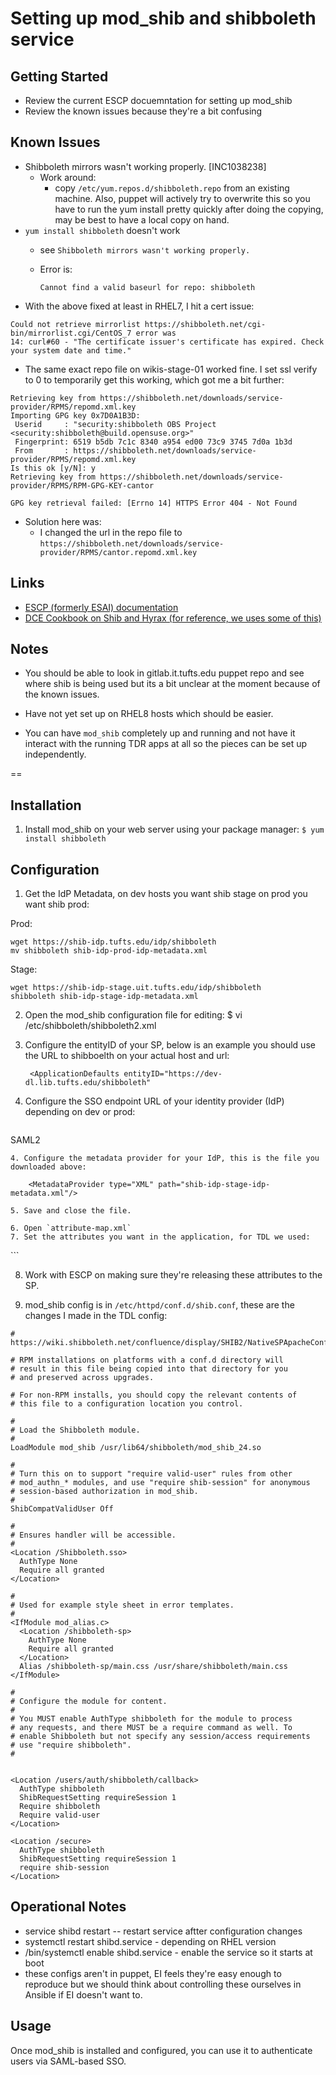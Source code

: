 # Setting up mod_shib and shibboleth service

## Getting Started

* Review the current ESCP docuemntation for setting up mod_shib
* Review the known issues because they're a bit confusing

## Known Issues
* Shibboleth mirrors wasn't working properly. [INC1038238]
  * Work around:
     - copy `/etc/yum.repos.d/shibboleth.repo` from an existing machine. Also, puppet will actively try to overwrite this so you have to run the yum install pretty quickly after doing the copying, may be best to have a local copy on hand.
* `yum install shibboleth` doesn't work
  * see `Shibboleth mirrors wasn't working properly.`
  * Error is:
  
    ```    
    Cannot find a valid baseurl for repo: shibboleth       
    
    ```   
* With the above fixed at least in RHEL7, I hit a cert issue:

```
Could not retrieve mirrorlist https://shibboleth.net/cgi-bin/mirrorlist.cgi/CentOS_7 error was
14: curl#60 - "The certificate issuer's certificate has expired. Check your system date and time."
```

* The same exact repo file on wikis-stage-01 worked fine. I set ssl verify to 0 to temporarily get this working, which got me a bit further:

```
Retrieving key from https://shibboleth.net/downloads/service-provider/RPMS/repomd.xml.key
Importing GPG key 0x7D0A1B3D:
 Userid     : "security:shibboleth OBS Project <security:shibboleth@build.opensuse.org>"
 Fingerprint: 6519 b5db 7c1c 8340 a954 ed00 73c9 3745 7d0a 1b3d
 From       : https://shibboleth.net/downloads/service-provider/RPMS/repomd.xml.key
Is this ok [y/N]: y
Retrieving key from https://shibboleth.net/downloads/service-provider/RPMS/RPM-GPG-KEY-cantor

GPG key retrieval failed: [Errno 14] HTTPS Error 404 - Not Found
```

* Solution here was:
    * I changed the url in the repo file to `https://shibboleth.net/downloads/service-provider/RPMS/cantor.repomd.xml.key` 
   

## Links
* [ESCP (formerly ESAI) documentation](https://tuftswork.atlassian.net/wiki/spaces/EnterpriseSystems/pages/89463785/Setting+Up+An+SP+for+Shibboleth)
* [DCE Cookbook on Shib and Hyrax (for reference, we uses some of this)](https://curationexperts.github.io/recipes/authentication/shibboleth.html)

## Notes

* You should be able to look in gitlab.it.tufts.edu puppet repo and see where shib is being used but its a bit unclear at the moment because of the known issues.

* Have not yet set up on RHEL8 hosts which should be easier.

* You can have `mod_shib` completely up and running and not have it interact with the running TDR apps at all so the pieces can be set up independently.

==
## Installation
1. Install mod_shib on your web server using your package manager:
`$ yum install shibboleth`


## Configuration
1. Get the IdP Metadata, on dev hosts you want shib stage on prod you want shib prod:

Prod:

```
wget https://shib-idp.tufts.edu/idp/shibboleth
mv shibboleth shib-idp-prod-idp-metadata.xml
```

Stage:
```
wget https://shib-idp-stage.uit.tufts.edu/idp/shibboleth
shibboleth shib-idp-stage-idp-metadata.xml
```

2. Open the mod_shib configuration file for editing:
$ vi /etc/shibboleth/shibboleth2.xml

3. Configure the entityID of your SP, below is an example you should use the URL to shibboelth on your actual host and url:
   ```
    <ApplicationDefaults entityID="https://dev-dl.lib.tufts.edu/shibboleth"
   ```
3. Configure the SSO endpoint URL of your identity provider (IdP) depending on dev or prod:
   ```
 <SSO entityID="https://shib-idp-stage.uit.tufts.edu/idp/shibboleth"
                 discoveryProtocol="SAMLDS" discoveryURL="https://ds.example.org/DS/WAYF">
              SAML2
            </SSO>
   ```
4. Configure the metadata provider for your IdP, this is the file you downloaded above:
   ```
        <MetadataProvider type="XML" path="shib-idp-stage-idp-metadata.xml"/>
   ```
5. Save and close the file.

6. Open `attribute-map.xml`
7. Set the attributes you want in the application, for TDL we used:

```
  <Attribute name="urn:oid:0.9.2342.19200300.100.1.1" id="uid"/>
    <Attribute name="urn:oid:0.9.2342.19200300.100.1.3" id="mail"/>
    <Attribute name="urn:oid:2.5.4.4" id="sn"/>
    <Attribute name="urn:oid:2.5.4.42" id="givenName"/>
    <Attribute name="urn:oid:2.16.840.1.113730.3.1.241" id="displayName"/>
```

8. Work with ESCP on making sure they're releasing these attributes to the SP.

9. mod_shib config is in `/etc/httpd/conf.d/shib.conf`, these are the changes I made in the TDL config:

```
# https://wiki.shibboleth.net/confluence/display/SHIB2/NativeSPApacheConfig

# RPM installations on platforms with a conf.d directory will
# result in this file being copied into that directory for you
# and preserved across upgrades.

# For non-RPM installs, you should copy the relevant contents of
# this file to a configuration location you control.

#
# Load the Shibboleth module.
#
LoadModule mod_shib /usr/lib64/shibboleth/mod_shib_24.so

#
# Turn this on to support "require valid-user" rules from other
# mod_authn_* modules, and use "require shib-session" for anonymous
# session-based authorization in mod_shib.
#
ShibCompatValidUser Off

#
# Ensures handler will be accessible.
#
<Location /Shibboleth.sso>
  AuthType None
  Require all granted
</Location>

#
# Used for example style sheet in error templates.
#
<IfModule mod_alias.c>
  <Location /shibboleth-sp>
    AuthType None
    Require all granted
  </Location>
  Alias /shibboleth-sp/main.css /usr/share/shibboleth/main.css
</IfModule>

#
# Configure the module for content.
#
# You MUST enable AuthType shibboleth for the module to process
# any requests, and there MUST be a require command as well. To
# enable Shibboleth but not specify any session/access requirements
# use "require shibboleth".
#


<Location /users/auth/shibboleth/callback>
  AuthType shibboleth
  ShibRequestSetting requireSession 1
  Require shibboleth
  Require valid-user
</Location>

<Location /secure>
  AuthType shibboleth
  ShibRequestSetting requireSession 1
  require shib-session
</Location>

```

## Operational Notes

* service shibd restart -- restart service aftter configuration changes
* systemctl restart shibd.service - depending on RHEL version
* /bin/systemctl enable shibd.service - enable the service so it starts at boot
* these configs aren't in puppet, EI feels they're easy enough to reproduce but we should think about controlling these ourselves in Ansible if EI doesn't want to.


## Usage
Once mod_shib is installed and configured, you can use it to authenticate users via SAML-based SSO.


